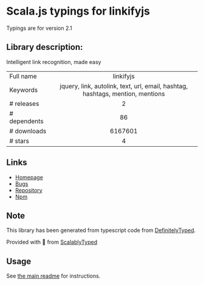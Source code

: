
# Scala.js typings for linkifyjs

Typings are for version 2.1

## Library description:
Intelligent link recognition, made easy

|                    |                 |
| ------------------ | :-------------: |
| Full name          | linkifyjs |
| Keywords           | jquery, link, autolink, text, url, email, hashtag, hashtags, mention, mentions |
| # releases         | 2 |
| # dependents       | 86 |
| # downloads        | 6167601 |
| # stars            | 4 |

## Links
- [Homepage](https://github.com/SoapBox/linkifyjs#readme)
- [Bugs](https://github.com/SoapBox/linkifyjs/issues)
- [Repository](https://github.com/SoapBox/linkifyjs)
- [Npm](https://www.npmjs.com/package/linkifyjs)
    


## Note
This library has been generated from typescript code from [DefinitelyTyped](https://definitelytyped.org).

Provided with :purple_heart: from [ScalablyTyped](https://github.com/oyvindberg/ScalablyTyped)

## Usage
See [the main readme](../../readme.md) for instructions.


